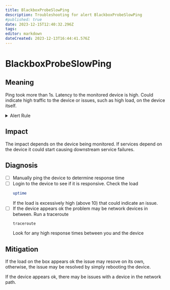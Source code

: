 ```yaml
---
title: BlackboxProbeSlowPing
description: Troubleshooting for alert BlackboxProbeSlowPing
#published: true
date: 2023-12-15T12:40:32.296Z
tags: 
editor: markdown
dateCreated: 2023-12-13T16:44:41.576Z
---
```


# BlackboxProbeSlowPing

## Meaning
[//]: # "Short paragraph that explains what the alert means"
Ping took more than 1s.  Latency to the monitored device is high.  Could indicate high traffic to the device or issues, such as high load, on the device itself.


<details>
  <summary>Alert Rule</summary>

```yaml
alert: BlackboxProbeSlowPing
expr: avg_over_time(probe_icmp_duration_seconds[1m]) > 1
for: 1m
labels:
    severity: warning
annotations:
    summary: Blackbox probe slow ping (instance {{ $labels.instance }})
    description: |-
        Blackbox ping took more than 1s
          VALUE = {{ $value }}
          LABELS = {{ $labels }}
    runbook: http://wiki.ringsq.io/runbook/BlackboxProbeSlowPing

```
</details>


## Impact
[//]: # "What could / will happen if the alert is not addressed"

The impact depends on the device being monitored.  If services depend on the device it could start causing downstream service failures.

## Diagnosis
[//]: # "Steps to take to identify the cause of the problem"

- [ ] Manually ping the device to determine response time
- [ ] Login to the device to see if it is responsive.  Check the load
  ```bash
  uptime
  ```
  If the load is excessively high (above 10) that could indicate an issue.
- [ ] If the device appears ok the problem may be network devices in between.  Run a traceroute
	```bash
	traceroute
	```
	Look for any high response times between you and the device
  
## Mitigation
[//]: # "The steps necessary to resolve the alert"

If the load on the box appears ok the issue may resove on its own, otherwise, the issue may be resolved by simply rebooting the device.

If the device appears ok, there may be issues with a device in the network path.
